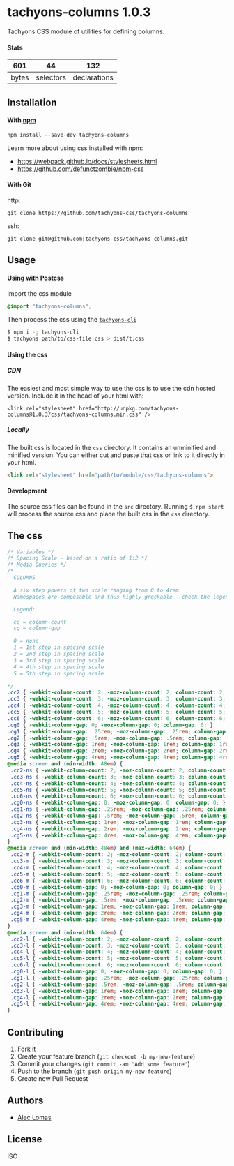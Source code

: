 # tachyons-columns 1.0.3

Tachyons CSS module of utilities for defining columns.

#### Stats

601 | 44 | 132
---|---|---
bytes | selectors | declarations

## Installation

#### With [npm](https://npmjs.com)

```
npm install --save-dev tachyons-columns
```

Learn more about using css installed with npm:
* https://webpack.github.io/docs/stylesheets.html
* https://github.com/defunctzombie/npm-css

#### With Git

http:
```
git clone https://github.com/tachyons-css/tachyons-columns
```

ssh:
```
git clone git@github.com:tachyons-css/tachyons-columns.git
```

## Usage

#### Using with [Postcss](https://github.com/postcss/postcss)

Import the css module

```css
@import "tachyons-columns";
```

Then process the css using the [`tachyons-cli`](https://github.com/tachyons-css/tachyons-cli)

```sh
$ npm i -g tachyons-cli
$ tachyons path/to/css-file.css > dist/t.css
```

#### Using the css

##### CDN
The easiest and most simple way to use the css is to use the cdn hosted version. Include it in the head of your html with:

```
<link rel="stylesheet" href="http://unpkg.com/tachyons-columns@1.0.3/css/tachyons-columns.min.css" />
```

##### Locally
The built css is located in the `css` directory. It contains an unminified and minified version.
You can either cut and paste that css or link to it directly in your html.

```html
<link rel="stylesheet" href="path/to/module/css/tachyons-columns">
```

#### Development

The source css files can be found in the `src` directory.
Running `$ npm start` will process the source css and place the built css in the `css` directory.

## The css

```css
/* Variables */
/* Spacing Scale - based on a ratio of 1:2 */
/* Media Queries */
/*
  COLUMNS

  A six step powers of two scale ranging from 0 to 4rem.
  Namespaces are composable and thus highly grockable - check the legend below

  Legend:

  cc = column-count
  cg = column-gap

  0 = none
  1 = 1st step in spacing scale
  2 = 2nd step in spacing scale
  3 = 3rd step in spacing scale
  4 = 4th step in spacing scale
  5 = 5th step in spacing scale

*/
.cc2 { -webkit-column-count: 2; -moz-column-count: 2; column-count: 2; }
.cc3 { -webkit-column-count: 3; -moz-column-count: 3; column-count: 3; }
.cc4 { -webkit-column-count: 4; -moz-column-count: 4; column-count: 4; }
.cc5 { -webkit-column-count: 5; -moz-column-count: 5; column-count: 5; }
.cc6 { -webkit-column-count: 6; -moz-column-count: 6; column-count: 6; }
.cg0 { -webkit-column-gap: 0; -moz-column-gap: 0; column-gap: 0; }
.cg1 { -webkit-column-gap: .25rem; -moz-column-gap: .25rem; column-gap: .25rem; }
.cg2 { -webkit-column-gap: .5rem; -moz-column-gap: .5rem; column-gap: .5rem; }
.cg3 { -webkit-column-gap: 1rem; -moz-column-gap: 1rem; column-gap: 1rem; }
.cg4 { -webkit-column-gap: 2rem; -moz-column-gap: 2rem; column-gap: 2rem; }
.cg5 { -webkit-column-gap: 4rem; -moz-column-gap: 4rem; column-gap: 4rem; }
@media screen and (min-width: 48em) {
 .cc2-ns { -webkit-column-count: 2; -moz-column-count: 2; column-count: 2; }
 .cc3-ns { -webkit-column-count: 3; -moz-column-count: 3; column-count: 3; }
 .cc4-ns { -webkit-column-count: 4; -moz-column-count: 4; column-count: 4; }
 .cc5-ns { -webkit-column-count: 5; -moz-column-count: 5; column-count: 5; }
 .cc6-ns { -webkit-column-count: 6; -moz-column-count: 6; column-count: 6; }
 .cg0-ns { -webkit-column-gap: 0; -moz-column-gap: 0; column-gap: 0; }
 .cg1-ns { -webkit-column-gap: .25rem; -moz-column-gap: .25rem; column-gap: .25rem; }
 .cg2-ns { -webkit-column-gap: .5rem; -moz-column-gap: .5rem; column-gap: .5rem; }
 .cg3-ns { -webkit-column-gap: 1rem; -moz-column-gap: 1rem; column-gap: 1rem; }
 .cg4-ns { -webkit-column-gap: 2rem; -moz-column-gap: 2rem; column-gap: 2rem; }
 .cg5-ns { -webkit-column-gap: 4rem; -moz-column-gap: 4rem; column-gap: 4rem; }
}
@media screen and (min-width: 48em) and (max-width: 64em) {
 .cc2-m { -webkit-column-count: 2; -moz-column-count: 2; column-count: 2; }
 .cc3-m { -webkit-column-count: 3; -moz-column-count: 3; column-count: 3; }
 .cc4-m { -webkit-column-count: 4; -moz-column-count: 4; column-count: 4; }
 .cc5-m { -webkit-column-count: 5; -moz-column-count: 5; column-count: 5; }
 .cc6-m { -webkit-column-count: 6; -moz-column-count: 6; column-count: 6; }
 .cg0-m { -webkit-column-gap: 0; -moz-column-gap: 0; column-gap: 0; }
 .cg1-m { -webkit-column-gap: .25rem; -moz-column-gap: .25rem; column-gap: .25rem; }
 .cg2-m { -webkit-column-gap: .5rem; -moz-column-gap: .5rem; column-gap: .5rem; }
 .cg3-m { -webkit-column-gap: 1rem; -moz-column-gap: 1rem; column-gap: 1rem; }
 .cg4-m { -webkit-column-gap: 2rem; -moz-column-gap: 2rem; column-gap: 2rem; }
 .cg5-m { -webkit-column-gap: 4rem; -moz-column-gap: 4rem; column-gap: 4rem; }
}
@media screen and (min-width: 64em) {
 .cc2-l { -webkit-column-count: 2; -moz-column-count: 2; column-count: 2; }
 .cc3-l { -webkit-column-count: 3; -moz-column-count: 3; column-count: 3; }
 .cc4-l { -webkit-column-count: 4; -moz-column-count: 4; column-count: 4; }
 .cc5-l { -webkit-column-count: 5; -moz-column-count: 5; column-count: 5; }
 .cc6-l { -webkit-column-count: 6; -moz-column-count: 6; column-count: 6; }
 .cg0-l { -webkit-column-gap: 0; -moz-column-gap: 0; column-gap: 0; }
 .cg1-l { -webkit-column-gap: .25rem; -moz-column-gap: .25rem; column-gap: .25rem; }
 .cg2-l { -webkit-column-gap: .5rem; -moz-column-gap: .5rem; column-gap: .5rem; }
 .cg3-l { -webkit-column-gap: 1rem; -moz-column-gap: 1rem; column-gap: 1rem; }
 .cg4-l { -webkit-column-gap: 2rem; -moz-column-gap: 2rem; column-gap: 2rem; }
 .cg5-l { -webkit-column-gap: 4rem; -moz-column-gap: 4rem; column-gap: 4rem; }
}
```

## Contributing

1. Fork it
2. Create your feature branch (`git checkout -b my-new-feature`)
3. Commit your changes (`git commit -am 'Add some feature'`)
4. Push to the branch (`git push origin my-new-feature`)
5. Create new Pull Request

## Authors

- [Alec Lomas](http://lowmess.com)

## License

ISC

